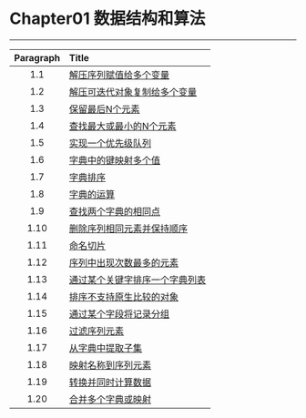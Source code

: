 # Chapter01 数据结构和算法

***


|Paragraph  |  Title                          |
|:---------:|:--------------------------------|
|        1.1|[解压序列赋值给多个变量][P01]        |
|        1.2|[解压可迭代对象复制给多个变量][P02]   |
|        1.3|[保留最后N个元素][P03]              |
|        1.4|[查找最大或最小的N个元素][P04]        |
|        1.5|[实现一个优先级队列][P05]            |
|        1.6|[字典中的键映射多个值][P06]          |
|        1.7|[字典排序][P07]                     |
|        1.8|[字典的运算][P08]                   |
|        1.9|[查找两个字典的相同点][P09]           |
|       1.10|[删除序列相同元素并保持顺序][P10]      |
|       1.11|[命名切片][P11]                     |
|       1.12|[序列中出现次数最多的元素][P12]       |
|       1.13|[通过某个关键字排序一个字典列表][P13]  |
|       1.14|[排序不支持原生比较的对象][P14]       |
|       1.15|[通过某个字段将记录分组][P15]         |
|       1.16|[过滤序列元素][P16]                  |
|       1.17|[从字典中提取子集][P17]               |
|       1.18|[映射名称到序列元素][P18]             |
|       1.19|[转换并同时计算数据][P19]             |
|       1.20|[合并多个字典或映射][P20]             |



[P01]: https://github.com/JeromeYao/PyNotes/blob/master/NOP3C/C01/NOP3C_C01_P01.py  
[P02]: https://github.com/JeromeYao/PyNotes/blob/master/NOP3C/C01/NOP3C_C01_P02.py  
[P03]: https://github.com/JeromeYao/PyNotes/blob/master/NOP3C/C01/NOP3C_C01_P03.py  
[P04]: https://github.com/JeromeYao/PyNotes/blob/master/NOP3C/C01/NOP3C_C01_P04.py  
[P05]: https://github.com/JeromeYao/PyNotes/blob/master/NOP3C/C01/NOP3C_C01_P05.py  
[P06]: https://github.com/JeromeYao/PyNotes/blob/master/NOP3C/C01/NOP3C_C01_P06.py  
[P07]: https://github.com/JeromeYao/PyNotes/blob/master/NOP3C/C01/NOP3C_C01_P07.py  
[P08]: https://github.com/JeromeYao/PyNotes/blob/master/NOP3C/C01/NOP3C_C01_P08.py  
[P09]: https://github.com/JeromeYao/PyNotes/blob/master/NOP3C/C01/NOP3C_C01_P09.py  
[P10]: https://github.com/JeromeYao/PyNotes/blob/master/NOP3C/C01/NOP3C_C01_P10.py  
[P11]: https://github.com/JeromeYao/PyNotes/blob/master/NOP3C/C01/NOP3C_C01_P11.py  
[P12]: https://github.com/JeromeYao/PyNotes/blob/master/NOP3C/C01/NOP3C_C01_P12.py  
[P13]: https://github.com/JeromeYao/PyNotes/blob/master/NOP3C/C01/NOP3C_C01_P13.py  
[P14]: https://github.com/JeromeYao/PyNotes/blob/master/NOP3C/C01/NOP3C_C01_P14.py  
[P15]: https://github.com/JeromeYao/PyNotes/blob/master/NOP3C/C01/NOP3C_C01_P15.py  
[P16]: https://github.com/JeromeYao/PyNotes/blob/master/NOP3C/C01/NOP3C_C01_P16.py  
[P17]: https://github.com/JeromeYao/PyNotes/blob/master/NOP3C/C01/NOP3C_C01_P17.py  
[P18]: https://github.com/JeromeYao/PyNotes/blob/master/NOP3C/C01/NOP3C_C01_P18.py  
[P19]: https://github.com/JeromeYao/PyNotes/blob/master/NOP3C/C01/NOP3C_C01_P19.py  
[P20]: https://github.com/JeromeYao/PyNotes/blob/master/NOP3C/C01/NOP3C_C01_P20.py  

